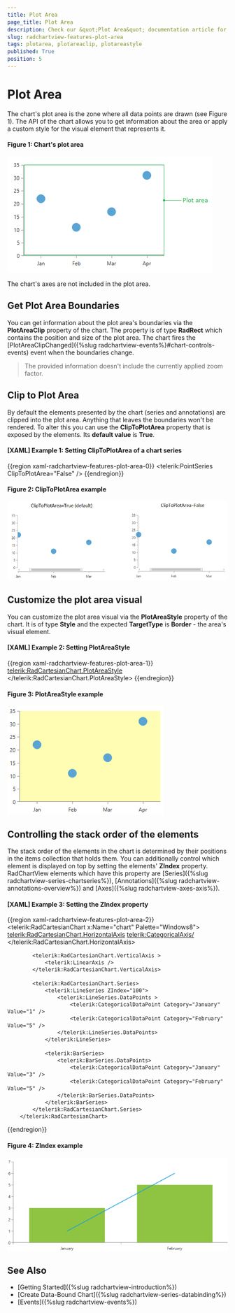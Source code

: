 ```yaml
---
title: Plot Area
page_title: Plot Area
description: Check our &quot;Plot Area&quot; documentation article for the RadChartView WPF control.
slug: radchartview-features-plot-area
tags: plotarea, plotareaclip, plotareastyle
published: True
position: 5
---
```


# Plot Area

The chart's plot area is the zone where all data points are drawn (see Figure 1). The API of the chart allows you to get information about the area or apply a custom style for the visual element that represents it.

#### __Figure 1: Chart's plot area__
![Chart's plot area](images/radchartview-features-plot-area-0.png)

The chart's axes are not included in the plot area.

## Get Plot Area Boundaries

You can get information about the plot area's boundaries via the __PlotAreaClip__ property of the chart. The property is of type __RadRect__ which contains the position and size of the plot area. The chart fires the [PlotAreaClipChanged]({%slug radchartview-events%}#chart-controls-events) event when the boundaries change.

> The provided information doesn't include the currently applied zoom factor.

## Clip to Plot Area

By default the elements presented by the chart (series and annotations) are clipped into the plot area. Anything that leaves the boundaries won't be rendered. To alter this you can use the __ClipToPlotArea__ property that is exposed by the elements. Its __default value__ is __True__.

#### __[XAML] Example 1: Setting ClipToPlotArea of a chart series__
{{region xaml-radchartview-features-plot-area-0}}
	 <telerik:PointSeries ClipToPlotArea="False" />
{{endregion}}

#### __Figure 2: ClipToPlotArea example__
![ClipToPlotArea example](images/radchartview-features-plot-area-1.png)

## Customize the plot area visual

You can customize the plot area visual via the __PlotAreaStyle__ property of the chart. It is of type __Style__ and the expected __TargetType__ is __Border__ - the area's visual element.

#### __[XAML] Example 2: Setting PlotAreaStyle__
{{region xaml-radchartview-features-plot-area-1}}
	<telerik:RadCartesianChart.PlotAreaStyle>
		<Style TargetType="Border">
			<Setter Property="Background" Value="#FFFDB3" />
		</Style>
	</telerik:RadCartesianChart.PlotAreaStyle>
{{endregion}}

#### __Figure 3: PlotAreaStyle example__
![PlotAreaStyle example](images/radchartview-features-plot-area-2.png)

## Controlling the stack order of the elements

The stack order of the elements in the chart is determined by their positions in the items collection that holds them. You can additionally control which element is displayed on top by setting the elements' **ZIndex** property. RadChartView elements which have this property are [Series]({%slug radchartview-series-chartseries%}), [Annotations]({%slug radchartview-annotations-overview%}) and [Axes]({%slug radchartview-axes-axis%}).

#### __[XAML] Example 3: Setting the ZIndex property__
{{region xaml-radchartview-features-plot-area-2}}
	<telerik:RadCartesianChart x:Name="chart" Palette="Windows8">
            <telerik:RadCartesianChart.HorizontalAxis>
                <telerik:CategoricalAxis/>
            </telerik:RadCartesianChart.HorizontalAxis>

            <telerik:RadCartesianChart.VerticalAxis >
                <telerik:LinearAxis />
            </telerik:RadCartesianChart.VerticalAxis>

            <telerik:RadCartesianChart.Series>
                <telerik:LineSeries ZIndex="100">
                    <telerik:LineSeries.DataPoints >
                        <telerik:CategoricalDataPoint Category="January" Value="1" />
                        <telerik:CategoricalDataPoint Category="February" Value="5" />
                    </telerik:LineSeries.DataPoints>
                </telerik:LineSeries>

                <telerik:BarSeries>
                    <telerik:BarSeries.DataPoints>
                        <telerik:CategoricalDataPoint Category="January" Value="3" />
                        <telerik:CategoricalDataPoint Category="February" Value="5" />
                    </telerik:BarSeries.DataPoints>
                </telerik:BarSeries>
            </telerik:RadCartesianChart.Series>
        </telerik:RadCartesianChart>
{{endregion}}

#### __Figure 4: ZIndex example__
![ZIndex example](images/radchartview-ZIndex.png)
 
## See Also  
* [Getting Started]({%slug radchartview-introduction%})
* [Create Data-Bound Chart]({%slug radchartview-series-databinding%})
* [Events]({%slug radchartview-events%})
